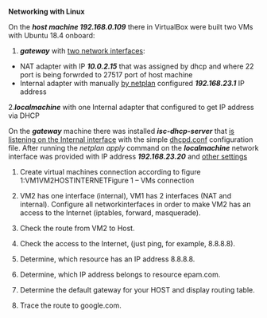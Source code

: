 **Networking with Linux**


On the ***host machine 192.168.0.109*** there in VirtualBox were built two VMs with Ubuntu 18.4 onboard:

1. ***gateway*** with [two network interfaces](screenshots/001.JPG):
- NAT adapter with IP ***10.0.2.15*** that was assigned by dhcp and where 22 port is being forwrded to 27517 port of host machine 
- Internal adapter with manually [by netplan](screenshots/002.JPG) configured ***192.168.23.1*** IP address

2.***localmachine*** with one Internal adapter that configured to get IP address via DHCP


On the ***gateway*** machine there was installed ***isc-dhcp-server*** that [is listening on the Internal interface](screenchots/003.JPG) with the simple [dhcpd.conf](screenshot/004.JPG) configuration file.
After running the *netplan apply* command on the ***localmachine*** network interface was provided with IP address ***192.168.23.20*** and [other settings](screenshots/005.JPG)




1. Create virtual machines connection according to figure 1:VM1VM2HOSTINTERNETFigure 1 – VMs connection

2. VM2 has one interface (internal), VM1 has 2 interfaces (NAT and internal). Configure  all networkinterfaces in order to make VM2 has an access to the Internet (iptables, forward, masquerade).   

3. Check the route from VM2 to Host.

4. Check the access to the Internet, (just ping, for example, 8.8.8.8). 

5. Determine, which  resource has an IP address 8.8.8.8.

6. Determine, which  IP address belongs to resource epam.com.

7. Determine the default gateway for your HOST and display routing table.

8. Trace the route to google.com. 
